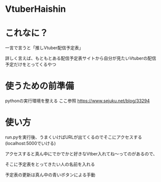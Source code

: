 # VtuberHaishin

# これなに？
一言で言うと「推しVtuber配信予定表」

詳しく言えば、もともとある配信予定表サイトから自分が見たいVtuberの配信予定だけをとってくるやつ

# 使うための前準備
pythonの実行環境を整える ここ参照
https://www.sejuku.net/blog/33294

# 使い方
run.pyを実行後、うまくいけばURLが出てくるのでそこにアクセスする(localhost:5000でいける)

アクセスすると真ん中にでかでかと好きなVtber入れてね～ってのがあるので、

そこに予定表をとってきたい人の名前を入れる

予定表の更新は真ん中の青いボタンによる手動

